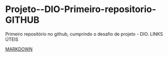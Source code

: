 # Projeto--DIO-Primeiro-repositorio-GITHUB
Primeiro repositório no github, cumprindo o desafio de projeto - DIO.
LINKS ÚTEIS

[MARKDOWN](https://www.markdownguide.org/)

